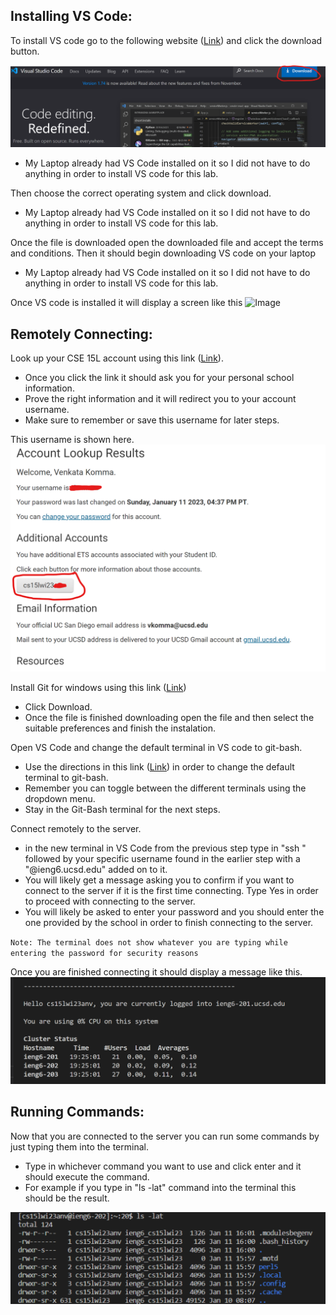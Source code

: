 ## Installing VS Code: 
To install VS code go to the following website ([Link](https://code.visualstudio.com/)) and click the download button.

![Image](https://github.com/vkom56000/cse15l-lab-reports/blob/main/vs%20code%20.png)

* My Laptop already had VS Code installed on it so I did not have to do anything in order to install VS code for this lab.
      
Then choose the correct operating system and click download. 
* My Laptop already had VS Code installed on it so I did not have to do anything in order to install VS code for this lab. 

Once the file is downloaded open the downloaded file and accept the terms and conditions. Then it should begin downloading VS code on your laptop
* My Laptop already had VS Code installed on it so I did not have to do anything in order to install VS code for this lab. 

Once VS code is installed it will display a screen like this
![Image]([https://github.com/vkom56000/cse15l-lab-reports/blob/main/vs%20code%20.png](https://github.com/vkom56000/cse15l-lab-reports/blob/main/vs%20code%20.png))
## Remotely Connecting: 
Look up your CSE 15L account using this link ([Link](https://sdacs.ucsd.edu/~icc/index.php)).
   * Once you click the link it should ask you for your personal school information. 
   * Prove the right information and it will redirect you to your account username. 
   * Make sure to remember or save this username for later steps.

This username is shown here.
![Image](https://github.com/vkom56000/cse15l-lab-reports/blob/main/lookup.png)
   
Install Git for windows using this link ([Link](https://gitforwindows.org/))
   * Click Download. 
   * Once the file is finished downloading open the file and then select the suitable preferences and finish the instalation. 

Open VS Code and change the default terminal in VS code to git-bash.
   * Use the directions in this link ([Link](https://stackoverflow.com/a/50527994)) in order to change the default terminal to git-bash.
   * Remember you can toggle between the different terminals using the dropdown menu.
   * Stay in the Git-Bash terminal for the next steps. 

Connect remotely to the server. 
   * in the new terminal in VS Code from the previous step type in "ssh " followed by your specific username found in the earlier step with a "@ieng6.ucsd.edu" added on to it. 
   * You will likely get a message asking you to confirm if you want to connect to the server if it is the first time connecting. Type Yes in order to proceed with connecting to the server. 
   * You will likely be asked to enter your password and you should enter the one provided by the school in order to finish connecting to the server. 
   
   `Note: The terminal does not show whatever you are typing while entering the password for security reasons`

Once you are finished connecting it should display a message like this.
![Image](https://github.com/vkom56000/cse15l-lab-reports/blob/main/server%20login.png)

## Running Commands: 

Now that you are connected to the server you can run some commands by just typing them into the terminal.
   * Type in whichever command you want to use and click enter and it should execute the command. 
   * For example if you type in "ls -lat" command into the terminal this should be the result. 

 ![Image](https://github.com/vkom56000/cse15l-lab-reports/blob/main/command%20.png)

